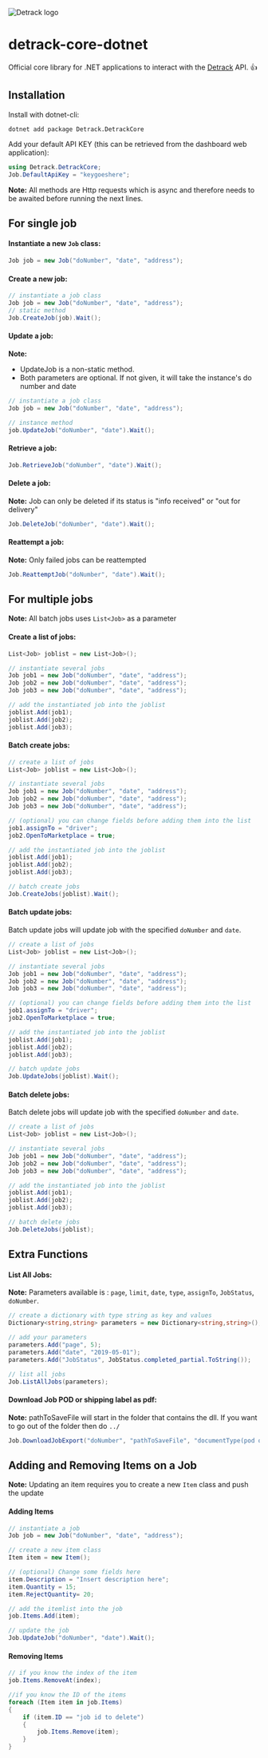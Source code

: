 ![Detrack logo](https://www.detrack.com/wp-content/uploads/2016/12/Logo_detrack.png)
# detrack-core-dotnet

Official core library for .NET applications to interact with the [Detrack](https://www.detrack.com) API. :thumbsup:

## Installation
Install with dotnet-cli:
```
dotnet add package Detrack.DetrackCore
```
Add your default API KEY (this can be retrieved from the dashboard web application):
```csharp
using Detrack.DetrackCore;
Job.DefaultApiKey = "keygoeshere";
```
**Note:** All methods are Http requests which is async and therefore needs to be awaited before running the next lines.

## For single job
#### Instantiate a new `Job` class:
```csharp
Job job = new Job("doNumber", "date", "address");
```
#### Create a new job:
```csharp
// instantiate a job class
Job job = new Job("doNumber", "date", "address");
// static method
Job.CreateJob(job).Wait();
```

#### Update a job:
**Note:**
- UpdateJob is a non-static method.
- Both parameters are optional. If not given, it will take the instance's do number and date
```csharp
// instantiate a job class
Job job = new Job("doNumber", "date", "address");

// instance method
job.UpdateJob("doNumber", "date").Wait();
```

#### Retrieve a job:
```csharp
Job.RetrieveJob("doNumber", "date").Wait();
```

#### Delete a job:
**Note:** Job can only be deleted if its status is "info received" or "out for delivery"
```csharp
Job.DeleteJob("doNumber", "date").Wait();
```

#### Reattempt a job:
**Note:** Only failed jobs can be reattempted
```csharp
Job.ReattemptJob("doNumber", "date").Wait();
```

## For multiple jobs
**Note:** All batch jobs uses `List<Job>` as a parameter
#### Create a list of jobs:
```csharp
List<Job> joblist = new List<Job>();

// instantiate several jobs
Job job1 = new Job("doNumber", "date", "address");
Job job2 = new Job("doNumber", "date", "address");
Job job3 = new Job("doNumber", "date", "address");

// add the instantiated job into the joblist
joblist.Add(job1);
joblist.Add(job2);
joblist.Add(job3);
```

#### Batch create jobs:
```csharp
// create a list of jobs
List<Job> joblist = new List<Job>();

// instantiate several jobs
Job job1 = new Job("doNumber", "date", "address");
Job job2 = new Job("doNumber", "date", "address");
Job job3 = new Job("doNumber", "date", "address");

// (optional) you can change fields before adding them into the list
job1.assignTo = "driver";
job2.OpenToMarketplace = true;

// add the instantiated job into the joblist
joblist.Add(job1);
joblist.Add(job2);
joblist.Add(job3);

// batch create jobs
Job.CreateJobs(joblist).Wait();
```

#### Batch update jobs:
Batch update jobs will update job with the specified `doNumber` and `date`.
```csharp
// create a list of jobs
List<Job> joblist = new List<Job>();

// instantiate several jobs
Job job1 = new Job("doNumber", "date", "address");
Job job2 = new Job("doNumber", "date", "address");
Job job3 = new Job("doNumber", "date", "address");

// (optional) you can change fields before adding them into the list
job1.assignTo = "driver";
job2.OpenToMarketplace = true;

// add the instantiated job into the joblist
joblist.Add(job1);
joblist.Add(job2);
joblist.Add(job3);

// batch update jobs
Job.UpdateJobs(joblist).Wait();
```

#### Batch delete jobs:
Batch delete jobs will update job with the specified `doNumber` and `date`.
```csharp
// create a list of jobs
List<Job> joblist = new List<Job>();

// instantiate several jobs
Job job1 = new Job("doNumber", "date", "address");
Job job2 = new Job("doNumber", "date", "address");
Job job3 = new Job("doNumber", "date", "address");

// add the instantiated job into the joblist
joblist.Add(job1);
joblist.Add(job2);
joblist.Add(job3);

// batch delete jobs
Job.DeleteJobs(joblist);
```

## Extra Functions
#### List All Jobs:
**Note:** Parameters available is : `page`, `limit`, `date`, `type`, `assignTo`, `JobStatus`, `doNumber`.

```csharp
// create a dictionary with type string as key and values
Dictionary<string,string> parameters = new Dictionary<string,string>();

// add your parameters
parameters.Add("page", 5);
parameters.Add("date", "2019-05-01");
parameters.Add("JobStatus", JobStatus.completed_partial.ToString());

// list all jobs
Job.ListAllJobs(parameters);
```

#### Download Job POD or shipping label as pdf:
**Note:** pathToSaveFile will start in the folder that contains the dll. If you want to go out of the folder then do `../`
```csharp
Job.DownloadJobExport("doNumber", "pathToSaveFile", "documentType(pod or shipping-label)", "date").Wait();
```

## Adding and Removing Items on a Job
**Note:** Updating an item requires you to create a new `Item` class and push the update
#### Adding Items
```csharp
// instantiate a job
Job job = new Job("doNumber", "date", "address");

// create a new item class
Item item = new Item();

// (optional) Change some fields here
item.Description = "Insert description here";
item.Quantity = 15;
item.RejectQuantity= 20;

// add the itemlist into the job
job.Items.Add(item);

// update the job
Job.UpdateJob("doNumber", "date").Wait();
```

#### Removing Items
```csharp
// if you know the index of the item
job.Items.RemoveAt(index);

//if you know the ID of the items
foreach (Item item in job.Items)
{
    if (item.ID == "job id to delete")
    {
        job.Items.Remove(item);
    }
}
```
